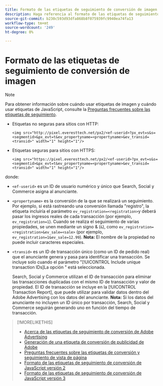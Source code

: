 ```yaml
---
title: Formato de las etiquetas de seguimiento de conversión de imagen
description: Haga referencia al formato de las etiquetas de seguimiento de conversión de imagen.
source-git-commit: b230c593d93dfa868b8f075939fc9940ea74fa13
workflow-type: tm+mt
source-wordcount: '249'
ht-degree: 0%

---
```


# Formato de las etiquetas de seguimiento de conversión de imagen

>[!NOTE]
>
>Para obtener información sobre cuándo usar etiquetas de imagen y cuándo usar etiquetas de JavaScript, consulte la [Preguntas frecuentes sobre las etiquetas de seguimiento](/help/search-social-commerce/tracking/faqs-conversion-page-view-tracking-tags.md).

* Etiquetas no seguras para sitios con HTTP:

  `<img src="http://pixel.everesttech.net/px2/<ef-userid>?px_evt=s&s=<segmentid>&px_evt=t&ev_propertyname=<propertyname>&ev_transid=<transid>" width="1" height="1"/>`

* Etiquetas seguras para sitios con HTTPS:

  `<img src="https://pixel.everesttech.net/px2/<ef-userid>?px_evt=s&s=<segmentid>&px_evt=t&ev_propertyname=<propertyname>&ev_transid=<transid>" width="1" height="1"/>`

donde:

* `<ef-userid>` es un ID de usuario numérico y único que Search, Social y Commerce asigna al anunciante.

* `<propertyname>` es la conversión de la que se realizará un seguimiento. Por ejemplo, si está rastreando una conversión llamada &quot;registro&quot;, la etiqueta incluiría el parámetro `ev_registration=<registration>`y deberá pasar los ingresos reales de cada transacción (por ejemplo, `ev_registration=1`). Cuando se realiza el seguimiento de varias propiedades, se unen mediante un signo &amp; (`&`), como `ev_registration=<registration>&ev_sale=<sale>` (por ejemplo, `ev_registration=1&ev_sale=12.99`). **Nota:**  El nombre de la propiedad no puede incluir caracteres especiales.

* `<transid>` es un ID de transacción único (como un ID de pedido real) que el anunciante genera y pasa para identificar una transacción. Se incluye solo cuando el parámetro &quot;[!UICONTROL Include unique transaction IDs]La opción &quot; está seleccionada.

  Search, Social y Commerce utilizan el ID de transacción para eliminar las transacciones duplicadas con el mismo ID de transacción y valor de propiedad. El ID de transacción se incluye en la [!UICONTROL Transaction Report], que puede utilizar para validar datos dentro del Adobe Advertising con los datos del anunciante. **Nota:** Si los datos del anunciante no incluyen un ID único por transacción, Search, Social y Commerce seguirán generando uno en función del tiempo de transacción.

<!-- add more links -->

>[!MORELIKETHIS]
>
>* [Acerca de las etiquetas de seguimiento de conversión de Adobe Advertising](/help/search-social-commerce/tracking/conversion-tracking-advertising.md)
>* [Generación de una etiqueta de conversión de publicidad de Adobe](/help/search-social-commerce/tools/conversion-tag-generate.md)
>* [Preguntas frecuentes sobre las etiquetas de conversión y seguimiento de vista de página](/help/search-social-commerce/tracking/faqs-conversion-page-view-tracking-tags.md)
>* [Formato de las etiquetas de seguimiento de conversión de JavaScript versión 2](format-conversion-tag-jsv2.md)
>* [Formato de las etiquetas de seguimiento de conversión de JavaScript versión 3](format-conversion-tag-jsv3.md)
